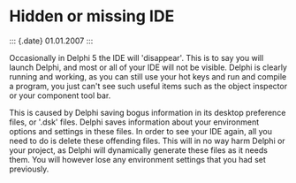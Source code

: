 Hidden or missing IDE
=====================

::: {.date}
01.01.2007
:::

Occasionally in Delphi 5 the IDE will \'disappear\'. This is to say you
will launch Delphi, and most or all of your IDE will not be visible.
Delphi is clearly running and working, as you can still use your hot
keys and run and compile a program, you just can\'t see such useful
items such as the object inspector or your component tool bar.

This is caused by Delphi saving bogus information in its desktop
preference files, or \'.dsk\' files. Delphi saves information about your
environment options and settings in these files. In order to see your
IDE again, all you need to do is delete these offending files. This will
in no way harm Delphi or your project, as Delphi will dynamically
generate these files as it needs them. You will however lose any
environment settings that you had set previously.

